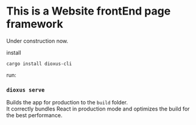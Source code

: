 # This is a Website frontEnd page framework

Under construction now.

install

`cargo install dioxus-cli`

run:

### `dioxus serve`

Builds the app for production to the `build` folder.\
It correctly bundles React in production mode and optimizes the build for the best performance.
